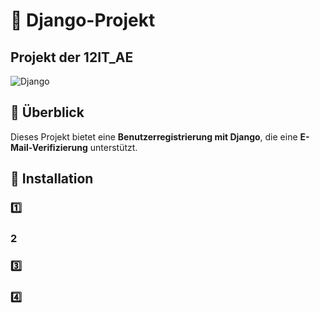 # 📌 Django-Projekt
## Projekt der 12IT_AE

![Django](https://img.shields.io/badge/Django-4.2-green)


## 🌟 Überblick
Dieses Projekt bietet eine **Benutzerregistrierung mit Django**, die eine **E-Mail-Verifizierung** unterstützt.



## 🚀 Installation

### 1️⃣ 





### 2️  





### 3️⃣ 








### 4️⃣







